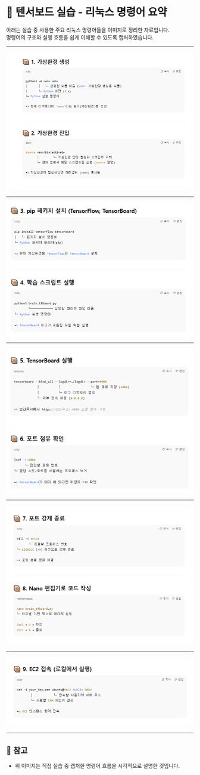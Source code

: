 # 🧪 텐서보드 실습 - 리눅스 명령어 요약

아래는 실습 중 사용한 주요 리눅스 명령어들을 이미지로 정리한 자료입니다.  
명령어의 구조와 실행 흐름을 쉽게 이해할 수 있도록 캡처하였습니다.

---

![리눅스명령어1](./screenshots/명령어1.png)

---

![리눅스명령어2](./screenshots/명령어2.png)

---

![리눅스명령어3](./screenshots/명령어3.png)

---

![리눅스명령어3](./screenshots/명령어4.png)

---

![리눅스명령어3](./screenshots/명령어5.png)

---

## 📝 참고

- 위 이미지는 직접 실습 중 캡처한 명령어 흐름을 시각적으로 설명한 것입니다.
